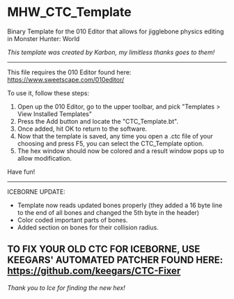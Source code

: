 # MHW_CTC_Template
Binary Template for the 010 Editor that allows for jigglebone physics editing in Monster Hunter: World

_This template was created by Karbon, my limitless thanks goes to them!_

***
This file requires the 010 Editor found here: https://www.sweetscape.com/010editor/

To use it, follow these steps:
1. Open up the 010 Editor, go to the upper toolbar, and pick "Templates > View Installed Templates"
2. Press the Add button and locate the "CTC_Template.bt".
3. Once added, hit OK to return to the software.
4. Now that the template is saved, any time you open a .ctc file of your choosing and press F5, you can select the CTC_Template option. 
6. The hex window should now be colored and a result window pops up to allow modification.

Have fun!

***
ICEBORNE UPDATE:
- Template now reads updated bones properly (they added a 16 byte line to the end of all bones and changed the 5th byte in the header)
- Color coded important parts of bones.
- Added section on bones for their collision radius.

## TO FIX YOUR OLD CTC FOR ICEBORNE, USE KEEGARS' AUTOMATED PATCHER FOUND HERE: https://github.com/keegars/CTC-Fixer

_Thank you to Ice for finding the new hex!_

